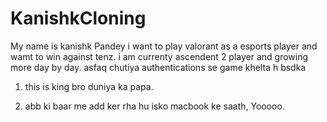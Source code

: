# KanishkCloning
My name is kanishk Pandey i want to play valorant as a esports player and wamt to win against tenz.
i am currenty ascendent 2 player and growing more day by day.
asfaq chutiya authentications se game khelta h bsdka
1. this is king bro duniya ka papa.

2. abb ki baar me add ker rha hu isko macbook ke saath,  Yooooo.